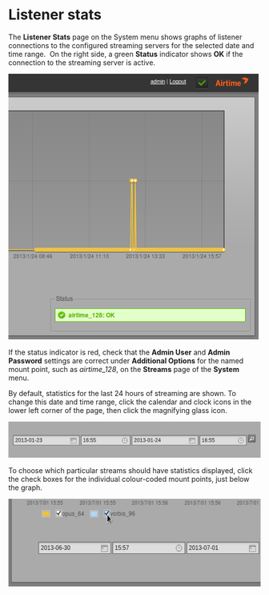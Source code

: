 Listener stats
==============

The **Listener Stats** page on the System menu shows graphs of listener connections to the configured streaming servers for the selected date and time range.  On the right side, a green **Status** indicator shows **OK** if the connection to the streaming server is active.

![](static/Screenshot483-Listener_Stats.png)

If the status indicator is red, check that the **Admin User** and **Admin Password** settings are correct under **Additional Options** for the named mount point, such as *airtime\_128*, on the **Streams** page of the **System** menu.

By default, statistics for the last 24 hours of streaming are shown. To change this date and time range, click the calendar and clock icons in the lower left corner of the page, then click the magnifying glass icon.

![](static/Screenshot484-Listener_Stats_date_range.png)

To choose which particular streams should have statistics displayed, click the check boxes for the individual colour-coded mount points, just below the graph.

<img src="static/Screenshot522-Select_stream_stats_240.png" width="545" height="175" />

